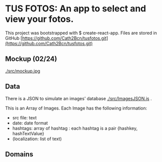 # TUS FOTOS: An app to select and view your fotos.

This project was bootstrapped with $ create-react-app.
Files are stored in GitHub [https://github.com/Cath2Bcn/tusfotos.git](https://github.com/Cath2Bcn/tusfotos.git) 


## Mockup (02/24)

[./src/mockup.jpg](./src/mockup.jpg) 


## Data

There is a JSON to simulate an images' database [./src/ImagesJSON.js](./src/ImagesJSON.js) .

This is an Array of Images.
Each Image has the following information:
-   src file: text
-   date: date format
-   hashtags: array of hashtag : each hashtag is a pair {hashkey, hashTextValue}
-   (localization: list of text)


## Domains



